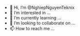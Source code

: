 - 👋 Hi, I’m @NghiepNguyenTeknix
- 👀 I’m interested in ...
- 🌱 I’m currently learning ...
- 💞️ I’m looking to collaborate on ...
- 📫 How to reach me ...

<!---
NghiepNguyeTeknix/NghiepNguyeTeknix is a ✨ special ✨ repository because its `README.md` (this file) appears on your GitHub profile.
You can click the Preview link to take a look at your changes.
--->
